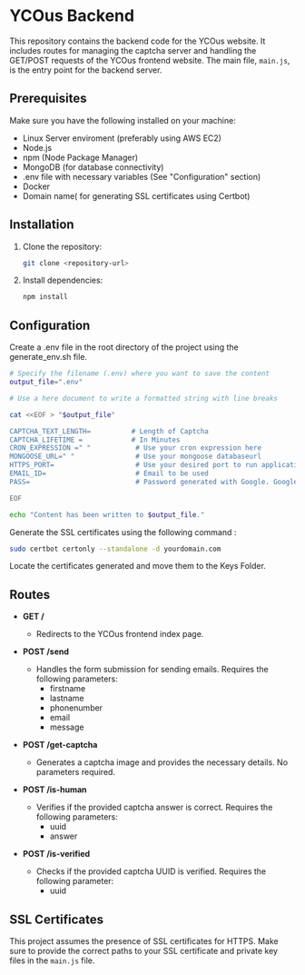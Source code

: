 # YCOus Backend

This repository contains the backend code for the YCOus website. It includes routes for managing the captcha server and handling the GET/POST requests of the YCOus frontend website. The main file, `main.js`, is the entry point for the backend server.

## Prerequisites

Make sure you have the following installed on your machine:

- Linux Server enviroment (preferably using AWS EC2)
- Node.js
- npm (Node Package Manager)
- MongoDB (for database connectivity)
- .env file with necessary variables (See "Configuration" section)
- Docker
- Domain name( for generating SSL certificates using Certbot)

## Installation

1. Clone the repository:

   ```bash
   git clone <repository-url>

2. Install dependencies:

   ```bash
   npm install

## Configuration

Create a .env file in the root directory of the project using the generate_env.sh file.

```bash
# Specify the filename (.env) where you want to save the content
output_file=".env"

# Use a here document to write a formatted string with line breaks

cat <<EOF > "$output_file"

CAPTCHA_TEXT_LENGTH=          # Length of Captcha
CAPTCHA_LIFETIME =            # In Minutes
CRON_EXPRESSION =" "           # Use your cron expression here
MONGOOSE_URL=" "               # Use your mongoose databaseurl
HTTPS_PORT=                    # Use your desired port to run application on
EMAIL_ID=                      # Email to be used
PASS=                          # Password generated with Google. Google account -> app passwords

EOF

echo "Content has been written to $output_file."
```

Generate the SSL certificates using the following command :

 ```bash
 sudo certbot certonly --standalone -d yourdomain.com
```
Locate the certificates generated and move them to the Keys Folder.

## Routes

- **GET /**
  - Redirects to the YCOus frontend index page.

- **POST /send**
  - Handles the form submission for sending emails. Requires the following parameters:
    - firstname
    - lastname
    - phonenumber
    - email
    - message

- **POST /get-captcha**
  - Generates a captcha image and provides the necessary details. No parameters required.

- **POST /is-human**
  - Verifies if the provided captcha answer is correct. Requires the following parameters:
    - uuid
    - answer

- **POST /is-verified**
  - Checks if the provided captcha UUID is verified. Requires the following parameter:
    - uuid

## SSL Certificates

This project assumes the presence of SSL certificates for HTTPS. Make sure to provide the correct paths to your SSL certificate and private key files in the `main.js` file.


   

